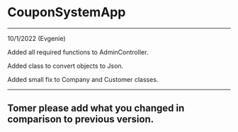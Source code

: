 # CouponSystemApp

-----
10/1/2022 (Evgenie)

Added all required functions to AdminController.

Added class to convert objects to Json.

Added small fix to Company and Customer classes.

-----
Tomer please add what you changed in comparison to previous version.
-----
